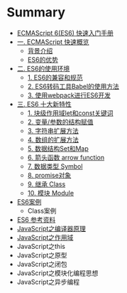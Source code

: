 # Summary

* [ECMAScript 6\(ES6\) 快速入门手册 ](README.md)
* [一. ECMAScript 快速概览](chapter1.md)
  * [背景介绍](chapter1/10-bei-jing-jie-shao.md)
  * [ES6的优势](chapter1/10-es6de-you-shi.md)
* [二. ES6的使用环境](4e8c-es6-de-shi-yong-huan-jing.md)
  * [1. ES6的兼容和规范](10-es6de-jian-rong-he-gui-fan.md)
  * [2. ES6转码工具Babel的使用方法](11-es6zhuan-ma-gong-ju-babel-de-shi-yong-fang-fa.md)
  * [3. 使用webpack进行ES6开发](12-shi-yong-webpack-jin-xing-es6-kai-fa.md)
* [三. ES6 十大新特性](4e09-es6-shi-da-xin-te-xing.md)
  * [1.  块级作用域let和const关键词](10-kuai-ji-zuo-yong-yu-let-he-const-guan-jian-ci.md)
  * [2.  变量/参数的结构赋值](11-bian-91cf-can-shu-de-jie-gou-fu-zhi.md)
  * [3. 字符串扩展方法](12.md)
  * [4. 数组的扩展方法](13-shu-zu-de-kuo-zhan-fang-fa.md)
  * [5. 数据结构Set和Map](14-shu-ju-jie-gou-set-he-map.md)
  * [6. 箭头函数 arrow function](111.md)
  * [7. 数据类型 Symbol ](112.md)
  * [8. promise对象](8.md)
  * [9. 继承 Class](222.md)
  * [10. 模块 Module](23.md)
* [ES6案例](es6an-li.md)
  * Class案例
* [ES6 参考资料](es6-can-kao-zi-liao.md)
* [JavaScript之编译器原理](javascriptzhi-bian-yi-qi-yuan-li.md)
* [JavaScript之作用域](javascriptzhi-zuo-yong-yu.md)
* JavaScript之this
* JavaScript之原型
* JavaScript之闭包
* JavaScript之模块化编程思想
* JavaScript之异步编程

